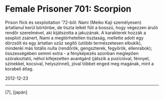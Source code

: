# Female Prisoner 701: Scorpion

Prison flick és sexploitation '72-ből: Nami (Meiko Kaji személyesen) ártatlanul kerül börtönbe, de tiszta lelkét fűti a bosszú, hogy végezzen áruló rendőr szerelmével, aki kijátszotta a jakuzának. A karakterek hozzák a sexploit zsánert, Nami a megtörhetetlen tisztaság, mellette adott egy dörzsölt és egy ártatlan szűz segítő (utóbbi természetesen elbukik), mindenki más totális nulla (rendőrök, gengszterek, fegyőrök, ellenrabok); összességében semmi extra - a fényképezés azonban meglepően szórakoztató, néhol kifejezetten avantgárd (játszik a pozícióval, fénnyel, színekkel, kocsival, helyszínnel), jóval többet enged meg magának, mint a korabeli átlag.

2012-12-23 

----

[7], [japán]